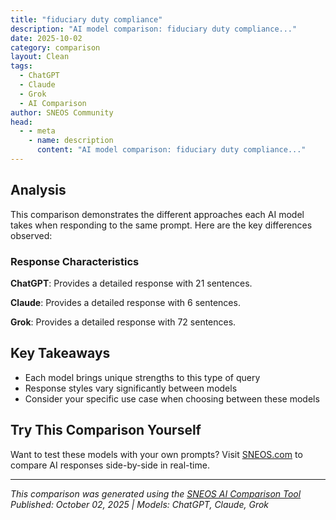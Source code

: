 ```yaml
---
title: "fiduciary duty compliance"
description: "AI model comparison: fiduciary duty compliance..."
date: 2025-10-02
category: comparison
layout: Clean
tags:
  - ChatGPT
  - Claude
  - Grok
  - AI Comparison
author: SNEOS Community
head:
  - - meta
    - name: description
      content: "AI model comparison: fiduciary duty compliance..."
---
```


<ChatComparison
  title="fiduciary duty compliance"
  prompt="fiduciary duty compliance"
  :responses='{"ChatGPT": "**Fiduciary Duty Compliance** refers to the adherence to the legal and ethical obligations that a fiduciary\u2014such as a corporate officer, director, trustee, or financial advisor\u2014owes to the beneficiaries or principals they serve. These duties require the fiduciary to act in the best interests of the beneficiaries with loyalty, care, and good faith.\n\n### Key Aspects of Fiduciary Duty Compliance\n\n1. **Duty of Loyalty** \n The fiduciary must put the interests of the beneficiaries before their own personal interests, avoiding conflicts of interest and self-dealing.\n\n2. **Duty of Care** \n The fiduciary must perform their responsibilities with the care, competence, and diligence that a reasonably prudent person would use in similar circumstances.\n\n3. **Duty of Good Faith** \n Actions taken must be honest and with sincere intent to act in the best interest of the beneficiaries.\n\n4. **Duty of Confidentiality** \n Protecting sensitive information related to the beneficiaries or the fiduciary relationship.\n\n5. **Disclosure** \n Fully disclosing any potential conflicts of interest or relevant information that might affect the beneficiaries\u2019 interests.\n\n### Examples of Fiduciary Relationships\n\n- Corporate board members to shareholders \n- Trustees to beneficiaries of a trust \n- Financial advisors to clients \n- Executors to estate heirs\n\n### Steps to Ensure Fiduciary Duty Compliance\n\n- **Policies and Training**: Implement written policies outlining fiduciary responsibilities and provide regular training. \n- **Conflict of Interest Management**: Establish procedures for identifying and managing conflicts. \n- **Documentation and Record-Keeping**: Maintain detailed records of decisions and actions taken in the fiduciary capacity. \n- **Regular Audits and Reviews**: Conduct periodic assessments to ensure duties are being fulfilled properly. \n- **Legal Counsel Consultation**: Seek guidance for complex transactions or potential liability issues.\n\n### Importance\n\nCompliance with fiduciary duties protects beneficiaries\u2019 interests, maintains trust, mitigates legal risks, and upholds the integrity of fiduciary relationships.\n\n---\n\nIf you need information on fiduciary duty compliance in a specific context (e.g., corporate governance, financial advising, trusts), please let me know!", "Claude": "# Fiduciary Duty Compliance\n\nFiduciary duty compliance involves adhering to the legal obligation to act in the best interests of another party. Here\u0027s a comprehensive overview:\n\n## Core Fiduciary Duties\n\n### **Duty of Loyalty**\n- Act solely in the beneficiary\u0027s best interests\n- Avoid conflicts of interest\n- Disclose any potential conflicts\n- Refrain from self-dealing\n\n### **Duty of Care**\n- Exercise reasonable skill and diligence\n- Make informed decisions\n- Conduct proper due diligence\n- Maintain professional competence\n\n### **Duty of Good Faith**\n- Act honestly and transparently\n- Provide complete and accurate information\n- Avoid misleading representations\n\n## Common Fiduciary Relationships\n\n- **Corporate Directors/Officers** \u2192 Shareholders\n- **Investment Advisors** \u2192 Clients\n- **Trustees** \u2192 Beneficiaries\n- **Attorneys** \u2192 Clients\n- **Real Estate Agents** \u2192 Clients\n- **Financial Planners** \u2192 Clients\n\n## Compliance Framework\n\n### **1. Policies \u0026 Procedures**\n- Written fiduciary policies\n- Conflict of interest procedures\n- Decision-making protocols\n- Documentation requirements\n\n### **2. Training \u0026 Education**\n- Regular fiduciary training\n- Industry-specific education\n- Legal update briefings\n- Ethics training\n\n### **3. Monitoring \u0026 Oversight**\n- Regular compliance audits\n- Performance monitoring\n- Third-party oversight\n- Risk assessments\n\n### **4. Documentation**\n- Decision rationale records\n- Meeting minutes\n- Conflict disclosures\n- Communication logs\n\n## Key Compliance Areas\n\n### **Investment Management**\n- Prudent investment standards\n- Diversification requirements\n- Fee transparency\n- Performance reporting\n\n### **Corporate Governance**\n- Board independence\n- Executive compensation\n- Shareholder communications\n- M\u0026A considerations\n\n### **Trust Administration**\n- Asset management\n- Distribution decisions\n- Accounting and reporting\n- Tax compliance\n\n## Risk Management\n\n### **Common Violations**\n- Self-dealing transactions\n- Inadequate disclosure\n- Negligent decision-making\n- Misappropriation of assets\n\n### **Mitigation Strategies**\n- Regular legal reviews\n- Independent oversight\n- Clear documentation\n- Professional liability insurance\n\n## Regulatory Considerations\n\n- **Securities laws** (Investment Advisers Act)\n- **ERISA** (Employee benefit plans)\n- **State trust laws**\n- **Professional licensing requirements**\n- **Industry-specific regulations**\n\nWould you like me to elaborate on any specific aspect of fiduciary duty compliance or discuss requirements for a particular industry or role?", "Grok": "Fiduciary duty compliance refers to the legal and ethical obligation of a fiduciary\u2014such as a trustee, financial advisor, corporate officer, or board member\u2014to act in the best interests of another party, often a client, shareholder, or beneficiary. This duty is rooted in trust and requires the fiduciary to prioritize the interests of the other party above their own, avoid conflicts of interest, and act with care, loyalty, and honesty.\n\nBelow is an overview of fiduciary duty compliance, its key components, and best practices to ensure adherence:\n\n---\n\n### **Key Components of Fiduciary Duty**\nFiduciary duty typically encompasses the following core responsibilities:\n\n1. **Duty of Loyalty**:\n - The fiduciary must act in the best interests of the beneficiary or client, avoiding conflicts of interest.\n - Any personal gain or self-interest must be disclosed and approved by the beneficiary.\n - Example: A financial advisor must recommend investments that benefit the client, not those that earn the advisor the highest commission.\n\n2. **Duty of Care**:\n - The fiduciary must act with the skill, prudence, and diligence that a reasonable person in a similar position would exercise.\n - This includes making informed decisions, conducting due diligence, and seeking expert advice when necessary.\n - Example: A corporate board member must thoroughly review financial reports before approving major decisions.\n\n3. **Duty of Good Faith**:\n - The fiduciary must act honestly and with integrity in all dealings.\n - They must not engage in fraud, deceit, or misrepresentation.\n - Example: A trustee must provide accurate and transparent reports about trust assets to beneficiaries.\n\n4. **Duty of Confidentiality**:\n - The fiduciary must protect sensitive or private information shared by the beneficiary or client.\n - Information should only be disclosed with permission or as required by law.\n - Example: An attorney must keep client communications confidential unless authorized to share them.\n\n5. **Duty to Disclose**:\n - The fiduciary must provide full and fair disclosure of material facts, especially regarding potential conflicts of interest or risks.\n - Example: A financial advisor must inform a client about any fees or incentives tied to a recommended investment product.\n\n---\n\n### **Legal Framework for Fiduciary Duty Compliance**\nFiduciary duties are enforced through various laws, regulations, and standards, which may vary by jurisdiction and context. Some key frameworks include:\n\n1. **Common Law**:\n - Fiduciary duties are rooted in common law principles, where courts have established precedents for trustee and agent responsibilities.\n \n2. **Statutory Laws**:\n - Specific laws may impose fiduciary duties on certain roles. For example:\n - In the U.S., the Employee Retirement Income Security Act (ERISA) sets fiduciary standards for retirement plan administrators.\n - Corporate laws, like the Delaware General Corporation Law, outline duties for corporate directors and officers.\n \n3. **Regulatory Standards**:\n - Regulatory bodies, such as the Securities and Exchange Commission (SEC) or Financial Industry Regulatory Authority (FINRA), set guidelines for financial professionals.\n - Example: The SEC\u2019s Regulation Best Interest (Reg BI) requires broker-dealers to act in their clients\u2019 best interests.\n\n4. **Professional Standards**:\n - Organizations like the Certified Financial Planner (CFP) Board or the Chartered Financial Analyst (CFA) Institute have codes of ethics that impose fiduciary-like responsibilities on members.\n\n---\n\n### **Common Contexts for Fiduciary Duty**\nFiduciary duties apply in various relationships and industries, including:\n- **Financial Services**: Financial advisors, investment managers, and brokers must prioritize clients\u2019 interests when providing advice or managing assets.\n- **Corporate Governance**: Directors and officers of a corporation owe duties to shareholders to act in the company\u2019s best interest.\n- **Trusts and Estates**: Trustees must manage trust assets for the benefit of beneficiaries.\n- **Legal Representation**: Attorneys must act in the best interests of their clients.\n- **Healthcare**: Doctors and medical professionals often have a fiduciary-like duty to prioritize patient well-being.\n\n---\n\n### **Steps to Ensure Fiduciary Duty Compliance**\nTo comply with fiduciary duties, individuals and organizations should adopt the following best practices:\n\n1. **Understand Applicable Duties**:\n - Identify the specific fiduciary obligations relevant to your role or industry by consulting legal counsel or regulatory guidelines.\n \n2. **Implement Policies and Procedures**:\n - Establish written policies to address conflicts of interest, decision-making processes, and disclosure requirements.\n - Example: Create a conflict-of-interest policy for board members to disclose personal financial interests.\n\n3. **Provide Training**:\n - Educate employees, board members, or fiduciaries about their responsibilities and how to handle ethical dilemmas.\n \n4. **Document Decisions**:\n - Keep detailed records of decision-making processes to demonstrate that actions were taken with care and in good faith.\n - Example: Maintain minutes of board meetings or client communications.\n\n5. **Avoid Conflicts of Interest**:\n - Proactively identify and mitigate conflicts by recusing oneself from decisions where personal interests are at stake.\n - Disclose any potential conflicts to the relevant parties and obtain consent if necessary.\n\n6. **Seek Professional Advice**:\n - Consult legal, financial, or other experts when faced with complex decisions to ensure compliance with the duty of care.\n \n7. **Monitor and Review**:\n - Regularly review compliance with fiduciary duties through audits, assessments, or third-party evaluations.\n - Example: Conduct periodic reviews of investment portfolios to ensure alignment with client goals.\n\n8. **Obtain Insurance**:\n - Consider fiduciary liability insurance (often called Directors and Officers or D\u0026O insurance) to protect against claims of breach of duty.\n\n---\n\n### **Consequences of Breaching Fiduciary Duty**\nFailure to comply with fiduciary duties can lead to serious repercussions, including:\n- **Legal Liability**: Lawsuits from beneficiaries or clients for damages caused by negligence or misconduct.\n- **Financial Penalties**: Fines or restitution payments for losses incurred due to a breach.\n- **Reputational Damage**: Loss of trust from clients, shareholders, or the public.\n- **Regulatory Action**: Sanctions, license revocation, or other penalties from regulatory bodies.\n- **Personal Liability**: Fiduciaries may be personally liable for losses if they acted with gross negligence or willful misconduct.\n\nExamples of breaches include mismanaging funds, failing to disclose conflicts of interest, or making self-serving decisions at the expense of the beneficiary.\n\n---\n\n### **Conclusion**\nFiduciary duty compliance is critical for maintaining trust and integrity in professional relationships. By understanding the specific duties that apply, implementing robust policies, and acting with transparency and care, fiduciaries can minimize risks and uphold their obligations. If you are in a fiduciary role or managing fiduciaries, it\u2019s advisable to consult with legal or compliance experts to ensure adherence to applicable laws and standards. \n\nIf you have a specific context or scenario in mind (e.g., corporate governance, financial advising), feel free to provide more details, and I can tailor the guidance accordingly!"}' 
  published-date="01:29"
/>

## Analysis

This comparison demonstrates the different approaches each AI model takes when responding to the same prompt. Here are the key differences observed:

### Response Characteristics

**ChatGPT**: Provides a detailed response with 21 sentences. 

**Claude**: Provides a detailed response with 6 sentences. 

**Grok**: Provides a detailed response with 72 sentences. 

## Key Takeaways

- Each model brings unique strengths to this type of query
- Response styles vary significantly between models
- Consider your specific use case when choosing between these models

## Try This Comparison Yourself

Want to test these models with your own prompts? Visit [SNEOS.com](https://sneos.com) to compare AI responses side-by-side in real-time.

---

*This comparison was generated using the [SNEOS AI Comparison Tool](https://sneos.com)*
*Published: October 02, 2025 | Models: ChatGPT, Claude, Grok*
